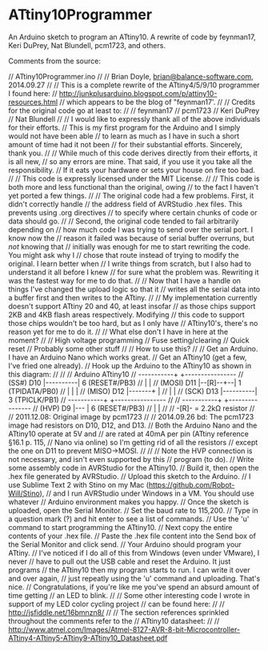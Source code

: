 ATtiny10Programmer
==================

An Arduino sketch to program an ATtiny10.  A rewrite of code by feynman17, Keri DuPrey, Nat Blundell, pcm1723, and others.

Comments from the source:

// ATtiny10Programmer.ino
//
// Brian Doyle, brian@balance-software.com, 2014.09.27
//
// This is a complete rewrite of the ATtiny4/5/9/10 programmer I found here:
// http://junkplusarduino.blogspot.com/p/attiny10-resources.html
// which appears to be the blog of "feynman17'.
//
// Credits for the original code go at least to:
//
// feynman17
// pcm1723
// Keri DuPrey
// Nat Blundell
//
// I would like to expressly thank all of the above individuals for their efforts.
// This is my first program for the Arduino and I simply would not have been able
// to learn as much as I have in such a short amount of time had it not been
// for their substantial efforts.  Sincerely, thank you.
//
// While much of this code derives directly from their efforts, it is all new,
// so any errors are mine.  That said, if you use it you take all the responsibility.
// If it eats your hardware or sets your house on fire too bad.
//
// This code is expressly licensed under the MIT License.
//
// This code is both more and less functional than the original, owing
// to the fact I haven't yet ported a few things.
//
// The original code had a few problems.  First, it didn't correctly handle
// the address field of AVRStudio .hex files.  This prevents using .org directives
// to specify where certain chunks of code or data should go.
//
// Second, the original code tended to fail arbitrarily depending on
// how much code I was trying to send over the serial port.  I know now the
// reason it failed was because of serial buffer overruns, but *not* knowing that
// initially was enough for me to start rewriting the code.  You might ask why I
// chose that route instead of trying to modify the original.  I learn better when
// I write things from scratch, but I also had to understand it all before I knew
// for sure what the problem was.  Rewriting it was the fastest way for me to do that.
//
// Now that I have a handle on things I've changed the upload logic so that it
// writes all the serial data into a buffer first and then writes to the ATtiny.
//
// My implementation currently doesn't support ATtiny 20 and 40, at least insofar
// as those chips support 2KB and 4KB flash areas respectively.  Modifying
// this code to support those chips wouldn't be too hard, but as I only have
// ATtiny10's, there's no reason yet for me to do it.
//
// What else don't I have in here at the moment?
//
// High voltage programming
// Fuse setting/clearing
// Quick reset
// Probably some other stuff
//
// How to use this?
//
// Get an Arduino.  I have an Arduino Nano which works great.
// Get an ATtiny10 (get a few, I've fried one already).
// Hook up the Arduino to the ATtiny10 as shown in this diagram:
//
//
//    Arduino                ATtiny10
//    -----------+          +----------------
//    (SS#)  D10 |----------| 6 (RESET#/PB3)
//               |          |
//    (MOSI) D11 |--[R]--+--| 1 (TPIDATA/PB0)
//               |       |  |
//    (MISO) D12 |-------+  |
//               |          |
//    (SCK)  D13 |----------| 3 (TPICLK/PB1)
//    -----------+          +----------------
//
//    -----------+          +----------------
//    (HVP)   D9 |---       | 6 (RESET#/PB3)
//               |          |
//
//	-[R]-  =  2.2kΩ resistor
//
//	2011.12.08:		Original image by pcm1723
//
//	2014.09.26 bd:  The pcm1723 image had resistors on D10, D12, and D13.
//                  Both the Arduino Nano and the ATtiny10 operate at 5V and
//                  are rated at 40mA per pin (ATtiny reference §16.1 p. 115,
//                  Nano via online) so I'm getting rid of all the resistors
//                  except the one on D11 to prevent MISO->MOSI.
//
//
// Note the HVP connection is not necessary, and isn't even supported by this
// program (to do).
// Write some assembly code in AVRStudio for the ATtiny10.
// Build it, then open the .hex file generated by AVRStudio.
// Upload this sketch to the Arduino.
// I use Sublime Text 2 with Stino on my Mac (https://github.com/Robot-Will/Stino),
// and I run AVRStudio under Windows in a VM.  You should use whatever
// Arduino environment makes you happy.
// Once the sketch is uploaded, open the Serial Monitor.
// Set the baud rate to 115,200.
// Type in a question mark (?) and hit enter to see a list of commands.
// Use the 'u' command to start programming the ATtiny10.
// Next copy the entire contents of your .hex file.
// Paste the .hex file content into the Send box of the Serial Monitor and click send.
// Your Arduino should program your ATtiny.
// I've noticed if I do all of this from Windows (even under VMware), I never
// have to pull out the USB cable and reset the Arduino.  It just programs
// the ATtiny10 then my program starts to run.  I can write it over and over again,
// just repeatly using the 'u' command and uploading.  That's nice.
// Congratulations, if you're like me you've spend an absurd amount of time getting
// an LED to blink.
//
// Some other interesting code I wrote in support of my LED color cycling project
// can be found here:
//
// http://jsfiddle.net/16bmnzn8/
//
// The section references sprinkled throughout the comments refer to the
// ATtiny10 datasheet:
//
// http://www.atmel.com/Images/Atmel-8127-AVR-8-bit-Microcontroller-ATtiny4-ATtiny5-ATtiny9-ATtiny10_Datasheet.pdf

